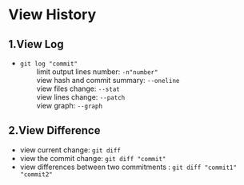 View History
============

1.View Log
--------
*   `git log "commit"` <br>
&ensp; &ensp; &ensp; limit output lines number: `-n"number"` <br>
&ensp; &ensp; &ensp; view hash and commit summary: `--oneline` <br>
&ensp; &ensp; &ensp; view files change: `--stat` <br>
&ensp; &ensp; &ensp; view lines change: `--patch` <br>
&ensp; &ensp; &ensp; view graph: `--graph` <br>
   

2.View Difference
--------
*   view current change: `git diff` <br>
*   view the commit change: `git diff "commit"` <br>
*   view differences between two commitments : `git diff "commit1" "commit2"` <br>
   
